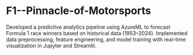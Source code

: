 # F1--Pinnacle-of-Motorsports
Developed a predictive analytics pipeline using AzureML to forecast Formula 1 race winners based on historical data (1953–2024). Implemented data preprocessing, feature engineering, and model training with real-time visualization in Jupyter and Streamlit.

